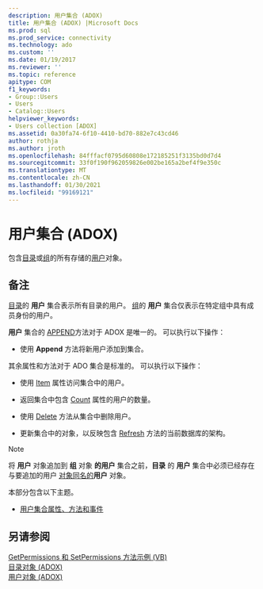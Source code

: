 ```yaml
---
description: 用户集合 (ADOX)
title: 用户集合 (ADOX) |Microsoft Docs
ms.prod: sql
ms.prod_service: connectivity
ms.technology: ado
ms.custom: ''
ms.date: 01/19/2017
ms.reviewer: ''
ms.topic: reference
apitype: COM
f1_keywords:
- Group::Users
- Users
- Catalog::Users
helpviewer_keywords:
- Users collection [ADOX]
ms.assetid: 0a30fa74-6f10-4410-bd70-882e7c43cd46
author: rothja
ms.author: jroth
ms.openlocfilehash: 84fffacf0795d60808e172185251f3135bd0d7d4
ms.sourcegitcommit: 33f0f190f962059826e002be165a2bef4f9e350c
ms.translationtype: MT
ms.contentlocale: zh-CN
ms.lasthandoff: 01/30/2021
ms.locfileid: "99169121"
---
```

# <a name="users-collection-adox"></a>用户集合 (ADOX)
包含[目录](./catalog-object-adox.md)或[组](./group-object-adox.md)的所有存储的[用户](./user-object-adox.md)对象。  
  
## <a name="remarks"></a>备注  
 [目录](./catalog-object-adox.md)的 **用户** 集合表示所有目录的用户。 [组](./group-object-adox.md)的 **用户** 集合仅表示在特定组中具有成员身份的用户。  
  
 **用户** 集合的 [APPEND](./append-method-adox-users.md)方法对于 ADOX 是唯一的。 可以执行以下操作：  
  
-   使用 **Append** 方法将新用户添加到集合。  
  
 其余属性和方法对于 ADO 集合是标准的。 可以执行以下操作：  
  
-   使用 [Item](../ado-api/item-property-ado.md) 属性访问集合中的用户。  
  
-   返回集合中包含 [Count](../ado-api/count-property-ado.md) 属性的用户的数量。  
  
-   使用 [Delete](./delete-method-adox-collections.md) 方法从集合中删除用户。  
  
-   更新集合中的对象，以反映包含 [Refresh](../ado-api/refresh-method-ado.md) 方法的当前数据库的架构。  
  
> [!NOTE]
>  将 **用户** 对象追加到 **组** 对象 **的用户** 集合之前，**目录** 的 **用户** 集合中必须已经存在与要追加的用户 [对象同名的](./name-property-adox.md)**用户** 对象。  
  
 本部分包含以下主题。  
  
-   [用户集合属性、方法和事件](./users-collection-properties-methods-and-events.md)  
  
## <a name="see-also"></a>另请参阅  
 [GetPermissions 和 SetPermissions 方法示例 (VB) ](./getpermissions-and-setpermissions-methods-example-vb.md)   
 [目录对象 (ADOX) ](./catalog-object-adox.md)   
 [用户对象 (ADOX)](./user-object-adox.md)